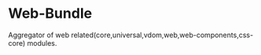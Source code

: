 # Web-Bundle    

Aggregator of web related(core,universal,vdom,web,web-components,css-core) modules.

